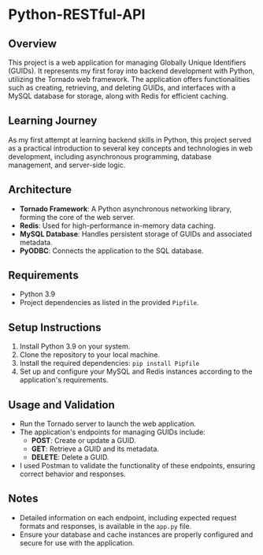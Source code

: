 # Python-RESTful-API

## Overview
This project is a web application for managing Globally Unique Identifiers (GUIDs). It represents my first foray into backend development with Python, utilizing the Tornado web framework. The application offers functionalities such as creating, retrieving, and deleting GUIDs, and interfaces with a MySQL database for storage, along with Redis for efficient caching. 

## Learning Journey
As my first attempt at learning backend skills in Python, this project served as a practical introduction to several key concepts and technologies in web development, including asynchronous programming, database management, and server-side logic.

## Architecture
- **Tornado Framework**: A Python asynchronous networking library, forming the core of the web server.
- **Redis**: Used for high-performance in-memory data caching.
- **MySQL Database**: Handles persistent storage of GUIDs and associated metadata.
- **PyODBC**: Connects the application to the SQL database.

## Requirements
- Python 3.9
- Project dependencies as listed in the provided `Pipfile`.

## Setup Instructions
1. Install Python 3.9 on your system.
2. Clone the repository to your local machine.
3. Install the required dependencies: `pip install Pipfile`
4. Set up and configure your MySQL and Redis instances according to the application's requirements.

## Usage and Validation
- Run the Tornado server to launch the web application.
- The application's endpoints for managing GUIDs include:
  - **POST**: Create or update a GUID.
  - **GET**: Retrieve a GUID and its metadata.
  - **DELETE**: Delete a GUID.
- I used Postman to validate the functionality of these endpoints, ensuring correct behavior and responses.

## Notes
- Detailed information on each endpoint, including expected request formats and responses, is available in the `app.py` file.
- Ensure your database and cache instances are properly configured and secure for use with the application.

